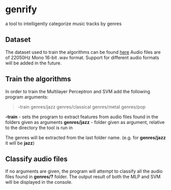 # genrify
a tool to intelligently categorize music tracks by genres

## Dataset
The dataset used to train the algorithms can be found [here](http://marsyasweb.appspot.com/download/data_sets/)
Audio files are of 22050Hz Mono 16-bit .wav format.
Support for different audio formats will be added in the future.

## Train the algorithms
In order to train the Multilayer Perceptron and SVM add the following program arguments:
> -train genres/jazz genres/classical genres/metal genres/pop

**-train**      - sets the program to extract features from audio files found in the folders given as arguments
**genres/jazz** - folder given as argument, relative to the directory the tool is run in

The genres will be extracted from the last folder name. (e.g. for **genres/jazz** it will be **jazz**)

## Classify audio files
If no arguments are given, the program will attempt to classify all the audio files found in **genres/?** folder.
The output result of both the MLP and SVM will be displayed in the console.
